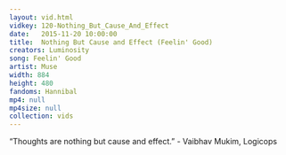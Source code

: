 ```yaml
---
layout: vid.html
vidkey: 120-Nothing_But_Cause_And_Effect
date:   2015-11-20 10:00:00
title:  Nothing But Cause and Effect (Feelin' Good)
creators: Luminosity
song: Feelin' Good
artist: Muse
width: 884
height: 480
fandoms: Hannibal
mp4: null
mp4size: null
collection: vids
---
```


  <div>
  “Thoughts are nothing but cause and effect.”  -  Vaibhav Mukim, Logicops
  </div>
  